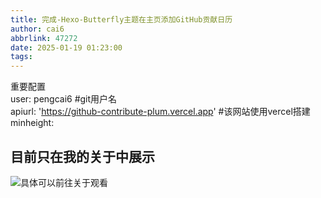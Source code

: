 ```yaml
---
title: 完成-Hexo-Butterfly主题在主页添加GitHub贡献日历
author: cai6
abbrlink: 47272
date: 2025-01-19 01:23:00
tags:
---
```

重要配置  
 user: pengcai6 #git用户名  
  apiurl: '<https://github-contribute-plum.vercel.app>'   #该网站使用vercel搭建
  minheight:  
  
## 目前只在我的关于中展示

![具体可以前往关于观看](image1.png)
